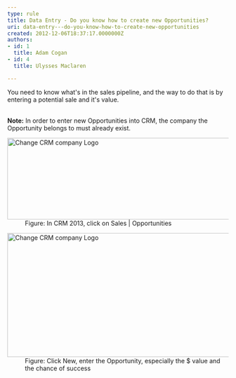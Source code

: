 ```yaml
---
type: rule
title: Data Entry - Do you know how to create new Opportunities?
uri: data-entry---do-you-know-how-to-create-new-opportunities
created: 2012-12-06T18:37:17.0000000Z
authors:
- id: 1
  title: Adam Cogan
- id: 4
  title: Ulysses Maclaren

---
```




<span class='intro'> You need to know what's in the sales pipeline, and the way to do that is by entering a potential sale and it's value.<div><strong><br></strong></div><div><strong>Note&#58;</strong> In order to enter new Opportunities into CRM, the company the Opportunity belongs to must already&#160;exist. </div> </span>

<dl class="goodImage">
          <dt>
            <img src="./Sales-Opportunities.jpg" alt="Change CRM company Logo" style="width&#58;600px;height&#58;186px;" />
          </dt>
          <dd>
            Figure&#58; In CRM 2013, click on Sales | Opportunities​</dd>
        </dl>
        <dl class="goodImage">
          <dt>
            <img src="./NewOpportunity.jpg" alt="Change CRM company Logo" style="width&#58;600px;height&#58;283px;" />
          </dt>
          <dd>
            Figure&#58; Click New, enter the Opportunity, especially the $&#160;value and the chance of success</dd>
        </dl>



